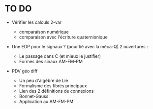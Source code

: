 # TO DO

- Vérifier les calculs 2-var
    - comparaison numérique
    - comparaison avec l'écriture quaternionique
    
- Une EDP pour le signaux ? (pour lié avec la méca-Q) 2 ouvertures :
    - Le passage dans C (et mieux le justifier)
    - Formes des sinaux AM-FM-PM


- PDV géo diff 
    - Un peu d'algèbre de Lie
    - Formalisme des fibrés principaux
    - Lien des 2 définitions de connexions
    - Bonnet-Gauss
    - Application au AM-FM-PM